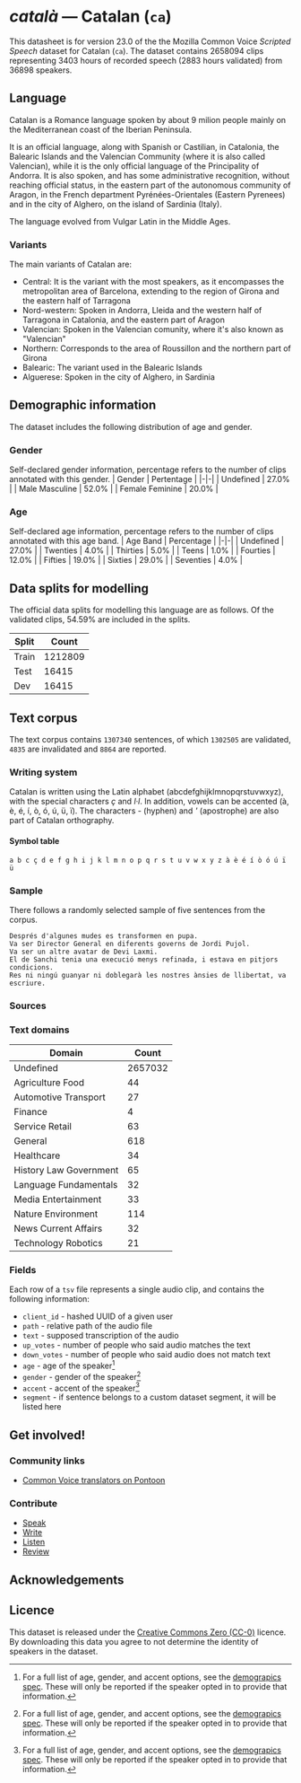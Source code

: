 # *català* &mdash; Catalan (`ca`)
This datasheet is for version 23.0 of the the Mozilla Common Voice *Scripted Speech* dataset 
for Catalan (`ca`). The dataset contains 2658094 clips representing 3403 hours of recorded
speech (2883 hours validated) from 36898 speakers.

## Language
<!-- {{LANGUAGE_DESCRIPTION}} -->
<!-- Provide a brief (1-2 paragraph) description of your language -->
Catalan is a Romance language spoken by about 9 milion people mainly on the Mediterranean coast of the Iberian Peninsula. 

It is an official language, along with Spanish or Castilian, in Catalonia, the Balearic Islands and the Valencian Community (where it
is also called Valencian), while it is the only official language of the Principality of Andorra. It is also spoken, and has some administrative recognition, without reaching official status,
in the eastern part of the autonomous community of Aragon, in the French department Pyrénées-Orientales (Eastern
Pyrenees) and in the city of Alghero, on the island of Sardinia (Italy).

The language evolved from Vulgar Latin in the Middle Ages.

### Variants
<!-- {{VARIANT_DESCRIPTION}} -->
<!-- @ OPTIONAL @ -->
<!-- Describe the variants (MCV variants) of your language -->
The main variants of Catalan are:
* Central: It is the variant with the most speakers, as it encompasses the metropolitan area of Barcelona, extending to the region of Girona and the eastern half of Tarragona
* Nord-western: Spoken in Andorra, Lleida and the western half of Tarragona in Catalonia, and the eastern part of Aragon
* Valencian: Spoken in the Valencian comunity, where it's also known as "Valencian"
* Northern: Corresponds to the area of Roussillon and the northern part of Girona
* Balearic: The variant used in the Balearic Islands
* Alguerese: Spoken in the city of Alghero, in Sardinia

## Demographic information
The dataset includes the following distribution of age and gender.
<!-- You can get a lot of the information in this section from https://analyzer.cv-toolbox.web.tr/browse -->

### Gender
Self-declared gender information, percentage refers to the number of clips annotated with this gender.
| Gender | Pertentage |
|-|-|
| Undefined | 27.0% |
| Male Masculine | 52.0% |
| Female Feminine | 20.0% |

<!-- {{GENDER_TABLE}} -->
<!-- @ AUTOMATICALLY GENERATED @ -->
<!-- | Gender | Frequency |
|--------|-----------|
| male, masculine | ? |
| undeclared | ? |
| female, feminine | ? | -->

### Age
Self-declared age information, percentage refers to the number of clips annotated with this age band.
| Age Band | Percentage |
|-|-|
| Undefined | 27.0% |
| Twenties | 4.0% |
| Thirties | 5.0% |
| Teens | 1.0% |
| Fourties | 12.0% |
| Fifties | 19.0% |
| Sixties | 29.0% |
| Seventies | 4.0% |

<!-- {{AGE_TABLE}} -->
<!-- @ AUTOMATICALLY GENERATED @ -->
<!-- | Age band | Frequency |
|----------|-----------|
| teens | ? |
| twenties | ? |
| thirties | ? |
| fourties | ? |
| fifties | ? |
   ...if other age ranges are present in your data, add rows... -->

## Data splits for modelling

The official data splits for modelling this language are as follows. Of the validated clips, 54.59% are included in the splits.

 | Split | Count |
|-|-|
| Train | 1212809 |
| Test | 16415 |
| Dev | 16415 |


## Text corpus

The text corpus contains `1307340` sentences, of which `1302505` are validated, `4835` are invalidated and `8864` are reported.
<!-- {{TEXT_CORPUS_DESCRIPTION}} -->
<!-- @ OPTIONAL @ -->
<!-- An overview of the text corpus, with information such as average length (in characters and words) of validated sentences. -->

### Writing system
<!-- {{WRITING_SYSTEM_DESCRIPTION}} -->
<!-- @ OPTIONAL @ -->
<!-- A description of the writing system (or writing systems) used in the text corpus -->

Catalan is written using the Latin alphabet (abcdefghijklmnopqrstuvwxyz), with the special characters *ç* and *l·l*. In addition, vowels can be accented (à, è, é, í, ò, ó, ú, ü, ï). The characters *-* (hyphen) and *'* (apostrophe) are also part of Catalan orthography.

#### Symbol table
<!-- {{ALPHABET_TABLE}} -->
<!-- @ OPTIONAL @ -->
<!-- If the writing system is alphabetic, you can include the valid alphabet here -->
```a b c ç d e f g h i j k l m n o p q r s t u v w x y z à è é í ò ó ú ï ü```

### Sample
There follows a randomly selected sample of five sentences from the corpus.

```
Després d'algunes mudes es transformen en pupa.
Va ser Director General en diferents governs de Jordi Pujol.
Va ser un altre avatar de Devi Laxmi.
El de Sanchi tenia una execució menys refinada, i estava en pitjors condicions. 
Res ni ningú guanyar ni doblegarà les nostres ànsies de llibertat, va escriure.
```

<!-- {{SENTENCES_SAMPLE}} -->

### Sources
<!-- {{SOURCES_LIST}} -->
<!-- @ OPTIONAL @ -->
<!-- A list of sentence sources, can be curated to the top-N -->

### Text domains

| Domain | Count |
|-|-|
| Undefined | 2657032 |
| Agriculture Food | 44 |
| Automotive Transport | 27 |
| Finance | 4 |
| Service Retail | 63 |
| General | 618 |
| Healthcare | 34 |
| History Law Government | 65 |
| Language Fundamentals | 32 |
| Media Entertainment | 33 |
| Nature Environment | 114 |
| News Current Affairs | 32 |
| Technology Robotics | 21 |

<!-- {{TEXT_DOMAIN_DESCRIPTION}} -->
<!-- @ OPTIONAL @ -->
<!-- What text domains are represented in the corpus? -->

### Fields
Each row of a `tsv` file represents a single audio clip, and contains the following information:

* `client_id` - hashed UUID of a given user
* `path` - relative path of the audio file
* `text` - supposed transcription of the audio
* `up_votes` - number of people who said audio matches the text
* `down_votes` - number of people who said audio does not match text
* `age` - age of the speaker[^1]
* `gender` - gender of the speaker[^1]
* `accent` - accent of the speaker[^1]
* `segment` - if sentence belongs to a custom dataset segment, it will be listed here

#### 
[^1]: For a full list of age, gender, and accent options, see the
[demograpics
spec](https://github.com/common-voice/common-voice/blob/main/web/src/stores/demographics.ts). These
will only be reported if the speaker opted in to provide that
information.

## Get involved!

### Community links

* [Common Voice translators on Pontoon](https://pontoon.mozilla.org/ca/common-voice/contributors/)

<!-- {{COMMUNITY_LINKS_LIST}} -->
<!-- @ OPTIONAL @ -->
<!-- Links to community chats / fora -->


### Contribute

* [Speak](https://commonvoice.mozilla.org/ca/speak)
* [Write](https://commonvoice.mozilla.org/ca/write)
* [Listen](https://commonvoice.mozilla.org/ca/listen)
* [Review](https://commonvoice.mozilla.org/ca/review)
<!-- {{CONTRIBUTE_LINKS_LIST}} -->
<!-- Here you can include links for how to contribute to the dataset -->

## Acknowledgements

## Licence
This dataset is released under the [Creative Commons Zero (CC-0)](https://creativecommons.org/public-domain/cc0/) licence. By downloading this data
you agree to not determine the identity of speakers in the dataset.
